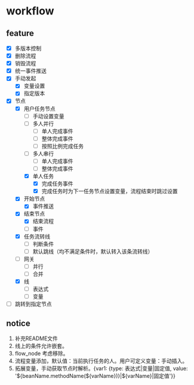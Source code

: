 # workflow

## feature

- [x] 多版本控制
- [x] 删除流程
- [x] 销毁流程
- [x] 统一事件推送
- [x] 手动发起
  - [x] 变量设置
  - [x] 指定版本
- [x] 节点
  - [x] 用户任务节点
    - [ ] 手动设置变量
    - [ ] 多人并行
      - [ ] 单人完成事件
      - [ ] 整体完成事件
      - [ ] 按照比例完成任务
    - [ ] 多人串行
      - [ ] 单人完成事件
      - [ ] 整体完成事件
    - [x] 单人任务
      - [x] 完成任务事件
      - [x] 完成任务时为下一任务节点设置变量，流程结束时跳过设置
  - [x] 开始节点
    - [x] 事件推送
  - [x] 结束节点
    - [x] 结束流程
    - [ ] 事件
  - [x] 任务流转线
    - [ ] 判断条件
    - [ ] 默认跳线（均不满足条件时，默认转入该条流转线）
  - [ ] 网关
    - [ ] 并行
    - [ ] 合并
  - [x] 线
    - [ ] 表达式
    - [ ] 变量
- [ ] 跳转到指定节点

## notice

1. 补充README文件
2. 线上的条件允许嵌套。
3. flow_node 考虑移除。
4. 流程变量添加，默认值：当前执行任务的人。用户可定义变量：手动插入。
5. 拓展变量，手动获取节点时解析。{var1: {type: 表达式|变量|固定值, value: '${beanName.methodName(${varName})}|${varName}|固定值'}}
